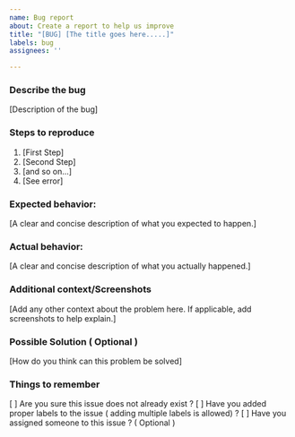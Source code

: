 ```yaml
---
name: Bug report
about: Create a report to help us improve
title: "[BUG] [The title goes here.....]"
labels: bug
assignees: ''

---
```


### Describe the bug
[Description of the bug]

### Steps to reproduce
1. [First Step]
2. [Second Step]
3. [and so on...]
4. [See error]

### **Expected behavior:**
[A clear and concise description of what you expected to happen.]

### **Actual behavior:**
[A clear and concise description of what you actually happened.]

### Additional context/Screenshots
[Add any other context about the problem here. If applicable, add screenshots to help explain.]

### **Possible Solution ( Optional )**
[How do you think can this problem be solved]

### Things to remember
[ ] Are you sure this issue does not already exist ?
[ ] Have you added proper labels to the issue ( adding multiple labels is allowed) ?
[ ] Have you assigned someone to this issue ? ( Optional )
